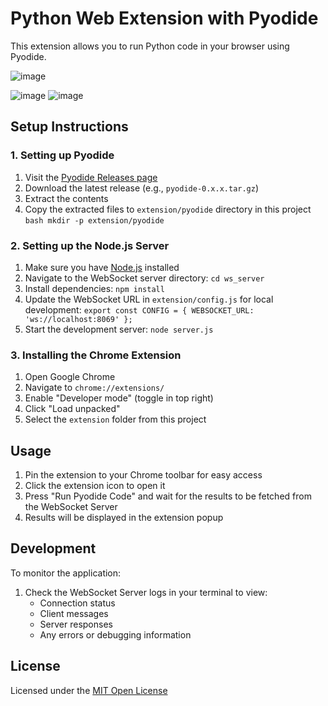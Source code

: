 # Python Web Extension with Pyodide

This extension allows you to run Python code in your browser using Pyodide.

![image](https://github.com/user-attachments/assets/7fbe7fe9-a358-4a9e-a6a6-8bc6446880c7)

 ![image](https://github.com/user-attachments/assets/4d781cae-2d74-47a3-a285-467e369c51ca)  ![image](https://github.com/user-attachments/assets/37e1001e-b3d0-414e-82c9-6d02b994b6ee)




## Setup Instructions

### 1. Setting up Pyodide

1. Visit the [Pyodide Releases page](https://github.com/pyodide/pyodide/releases)
2. Download the latest release (e.g., `pyodide-0.x.x.tar.gz`)
3. Extract the contents
4. Copy the extracted files to `extension/pyodide` directory in this project   ```bash
   mkdir -p extension/pyodide ```

### 2. Setting up the Node.js Server

1. Make sure you have [Node.js](https://nodejs.org/) installed
2. Navigate to the WebSocket server directory:   ```
   cd ws_server   ```
3. Install dependencies:   ```
   npm install   ```
4. Update the WebSocket URL in `extension/config.js` for local development:   ```
   export const CONFIG = {
       WEBSOCKET_URL: 'ws://localhost:8069'
   };    ```
5. Start the development server:   ```
   node server.js   ```

### 3. Installing the Chrome Extension

1. Open Google Chrome
2. Navigate to `chrome://extensions/`
3. Enable "Developer mode" (toggle in top right)
4. Click "Load unpacked"
5. Select the `extension` folder from this project

## Usage

1. Pin the extension to your Chrome toolbar for easy access
2. Click the extension icon to open it
3. Press "Run Pyodide Code" and wait for the results to be fetched from the WebSocket Server
4. Results will be displayed in the extension popup

## Development

To monitor the application:
1. Check the WebSocket Server logs in your terminal to view:
   - Connection status
   - Client messages
   - Server responses
   - Any errors or debugging information

## License

Licensed under the [MIT Open License](https://opensource.org/licenses/MIT)

